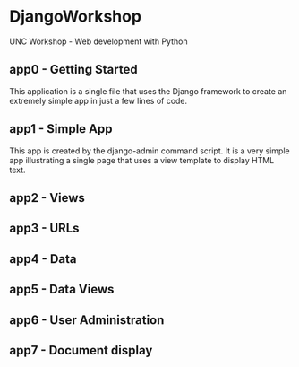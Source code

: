 # DjangoWorkshop
UNC Workshop - Web development with Python 

## app0 - Getting Started

This application is a single file that uses the Django framework to create an extremely simple app in just a few lines of code.

## app1 - Simple App

This app is created by the django-admin command script. It is a very simple app illustrating a single page that uses a view template to display HTML text.

## app2 - Views


## app3 - URLs


## app4 - Data


## app5 - Data Views


## app6 - User Administration


## app7 - Document display 



